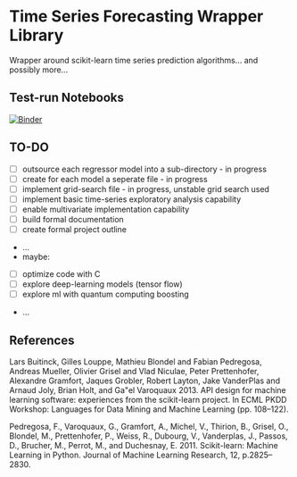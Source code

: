 # Time Series Forecasting Wrapper Library
Wrapper around scikit-learn time series prediction algorithms... and possibly more...

## Test-run Notebooks

[![Binder](https://mybinder.org/badge_logo.svg)](https://mybinder.org/v2/gh/maxmekiska/time-series-forecasting/main?labpath=sandbox.ipynb)

## TO-DO

- [ ] outsource each regressor model into a sub-directory - in progress
- [ ] create for each model a seperate file - in progress
- [ ] implement grid-search file - in progress, unstable grid search used
- [ ] implement basic time-series exploratory analysis capability
- [ ] enable multivariate implementation capability
- [ ] build formal documentation
- [ ] create formal project outline
- ...
- maybe:
- [ ] optimize code with C
- [ ] explore deep-learning models (tensor flow) 
- [ ] explore ml with quantum computing boosting
- ...

## References

Lars Buitinck, Gilles Louppe, Mathieu Blondel and Fabian Pedregosa, Andreas Mueller, Olivier Grisel and Vlad Niculae, Peter Prettenhofer, Alexandre Gramfort, Jaques Grobler, Robert Layton, Jake VanderPlas and Arnaud Joly, Brian Holt, and Ga\"el Varoquaux 2013. API design for machine learning software: experiences from the scikit-learn project. In ECML PKDD Workshop: Languages for Data Mining and Machine Learning (pp. 108–122).

Pedregosa, F., Varoquaux, G., Gramfort, A., Michel, V., Thirion, B., Grisel, O., Blondel, M., Prettenhofer, P., Weiss, R., Dubourg, V., Vanderplas, J., Passos, D., Brucher, M., Perrot, M., and Duchesnay, E. 2011. Scikit-learn: Machine Learning in Python. Journal of Machine Learning Research, 12, p.2825–2830.







